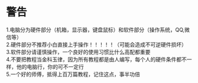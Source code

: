 警告
===
1.电脑分为硬件部分（机箱，显示器，键盘鼠标）和软件部分（操作系统，QQ,微信等）  
2.硬件部分不推荐小白直接上手操作！！！！！（可能会造成不可逆硬件损坏）  
3.软件部分请谨慎操作，一个良好的使用习惯比什么高配都重要  
4.不要把教程当金科玉律，因为所有教程都是由人编写，每个人的硬件条件都不一样，他的电脑行，你的可不一定行  
5.一个好的师傅，抵得上百万篇教程，记住这点，事半功倍
